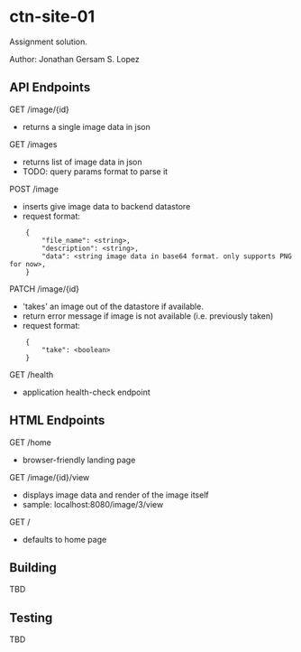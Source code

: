 # ctn-site-01

Assignment solution.

Author: Jonathan Gersam S. Lopez

## API Endpoints

GET /image/{id}
* returns a single image data in json

GET /images
* returns list of image data in json
* TODO: query params format to parse it

POST /image
* inserts give image data to backend datastore
* request format:

```
    {
        "file_name": <string>,
        "description": <string>,
        "data": <string image data in base64 format. only supports PNG for now>,
    }
```

PATCH /image/{id}
* 'takes' an image out of the datastore if available.
* return error message if image is not available (i.e. previously taken)
* request format:
```
    {
        "take": <boolean>
    }
```

GET /health
* application health-check endpoint

## HTML Endpoints

GET /home
* browser-friendly landing page

GET /image/{id}/view
* displays image data and render of the image itself
* sample: localhost:8080/image/3/view

GET /
* defaults to home page

## Building
TBD

## Testing
TBD